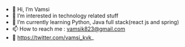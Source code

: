 - 👋 Hi, I’m Vamsi
- 👀 I’m interested in technology related stuff
- 🌱 I’m currently learning Python, Java full stack(react js and spring)
- 📫 How to reach me : vamsik823@gmail.com
-  https://twitter.com/vamsi_kvk_

<!---
KVK666/KVK666 is a ✨ special ✨ repository because its `README.md` (this file) appears on your GitHub profile.
You can click the Preview link to take a look at your changes.
--->
